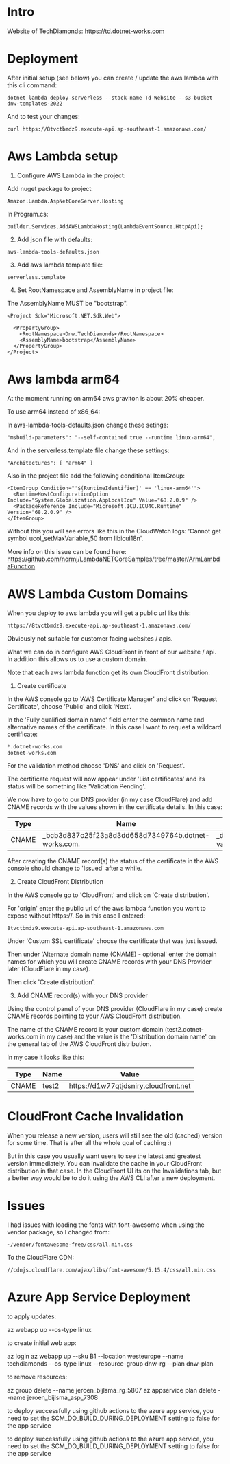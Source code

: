 # Intro

Website of TechDiamonds: https://td.dotnet-works.com

# Deployment

After initial setup (see below) you can create / update the aws lambda with this cli command:

```
dotnet lambda deploy-serverless --stack-name Td-Website --s3-bucket dnw-templates-2022
```

And to test your changes:

```
curl https://8tvctbmdz9.execute-api.ap-southeast-1.amazonaws.com/
```

# Aws Lambda setup

1. Configure AWS Lambda in the project:

Add nuget package to project:

```
Amazon.Lambda.AspNetCoreServer.Hosting
```

In Program.cs:

```
builder.Services.AddAWSLambdaHosting(LambdaEventSource.HttpApi);
```

2. Add json file with defaults:

```
aws-lambda-tools-defaults.json
```

3. Add aws lambda template file:

```
serverless.template
```

4. Set RootNamespace and AssemblyName in project file:

The AssemblyName MUST be "bootstrap".

```
<Project Sdk="Microsoft.NET.Sdk.Web">

  <PropertyGroup>
    <RootNamespace>Dnw.TechDiamonds</RootNamespace>
    <AssemblyName>bootstrap</AssemblyName>
  </PropertyGroup>
</Project>
```

# Aws lambda arm64

At the moment running on arm64 aws graviton is about 20% cheaper.

To use arm64 instead of x86_64:

In aws-lambda-tools-defaults.json change these setings:

```
"msbuild-parameters": "--self-contained true --runtime linux-arm64",
```

And in the serverless.template file change these settings:

```
"Architectures": [ "arm64" ]
```

Also in the project file add the following conditional ItemGroup:

```
<ItemGroup Condition="'$(RuntimeIdentifier)' == 'linux-arm64'">
  <RuntimeHostConfigurationOption Include="System.Globalization.AppLocalIcu" Value="68.2.0.9" />
  <PackageReference Include="Microsoft.ICU.ICU4C.Runtime" Version="68.2.0.9" />
</ItemGroup>
```

Without this you will see errors like this in the CloudWatch logs: 'Cannot get symbol ucol_setMaxVariable_50 from libicui18n'.

More info on this issue can be found here: https://github.com/normj/LambdaNETCoreSamples/tree/master/ArmLambdaFunction

# AWS Lambda Custom Domains

When you deploy to aws lambda you will get a public url like this:

```
https://8tvctbmdz9.execute-api.ap-southeast-1.amazonaws.com/
```

Obviously not suitable for customer facing websites / apis.

What we can do in configure AWS CloudFront in front of our website / api. In addition this allows us to use a custom domain.

Note that each aws lambda function get its own CloudFront distribution.

1. Create certificate

In the AWS console go to 'AWS Certificate Manager' and click on 'Request Certificate', choose 'Public' and click 'Next'.

In the 'Fully qualified domain name' field enter the common name and alternative names of the certificate. In this case I want to request a wildcard certificate:

```
*.dotnet-works.com
dotnet-works.com
```

For the validation method choose 'DNS' and click on 'Request'.

The certificate request will now appear under 'List certificates' and its status will be something like 'Validation Pending'.

We now have to go to our DNS provider (in my case CloudFlare) and add CNAME records with the values shown in the certificate details. In this case:

| Type  | Name                                                 | Value                                                              |
|-------|------------------------------------------------------|--------------------------------------------------------------------|
| CNAME | _bcb3d837c25f23a8d3dd658d7349764b.dotnet-works.com.  | _d0e9e8424667fa333921826ab771e188.rvctyfnwhz.acm-validations.aws.  |

After creating the CNAME record(s) the status of the certificate in the AWS console should change to 'Issued' after a while.

2. Create CloudFront Distribution

In the AWS console go to 'CloudFront' and click on 'Create distribution'.

For 'origin' enter the public url of the aws lambda function you want to expose without https://. So in this case I entered:

```
8tvctbmdz9.execute-api.ap-southeast-1.amazonaws.com
```

Under 'Custom SSL certificate' choose the certificate that was just issued.

Then under 'Alternate domain name (CNAME) - optional' enter the domain names for which you will create CNAME records with your DNS Provider later (CloudFlare in my case).

Then click 'Create distribution'.

3. Add CNAME record(s) with your DNS provider

Using the control panel of your DNS provider (CloudFlare in my case) create CNAME records pointing to your AWS CloudFront distribution.

The name of the CNAME record is your custom domain (test2.dotnet-works.com in my case) and the value is the 'Distribution domain name' on the general tab of the AWS CloudFront distribution.

In my case it looks like this:

| Type  | Name  | Value                                 |
|-------|-------|---------------------------------------|
| CNAME | test2 | https://d1w77qtjdsniry.cloudfront.net |

# CloudFront Cache Invalidation

When you release a new version, users will still see the old (cached) version for some time. That is after all the whole goal of caching :)

But in this case you usually want users to see the latest and greatest version immediately. You can invalidate the cache in your CloudFront distribution in that case. In the CloudFront UI its on the Invalidations tab, but a better way would be to do it using the AWS CLI after a new deployment.

# Issues

I had issues with loading the fonts with font-awesome when using the vendor package, so I changed from:

```
~/vendor/fontawesome-free/css/all.min.css
```

To the CloudFlare CDN:

```
//cdnjs.cloudflare.com/ajax/libs/font-awesome/5.15.4/css/all.min.css
```

# Azure App Service Deployment

to apply updates:

az webapp up --os-type linux

to create initial web app:

az login
az webapp up --sku B1 --location westeurope --name techdiamonds --os-type linux --resource-group dnw-rg --plan dnw-plan

to remove resources:

az group delete --name jeroen_bijlsma_rg_5807
az appservice plan delete --name jeroen_bijlsma_asp_7308

to deploy successfully using github actions to the azure app service, you need to set the
SCM_DO_BUILD_DURING_DEPLOYMENT setting to false for the app service

to deploy successfully using github actions to the azure app service, you need to set the
SCM_DO_BUILD_DURING_DEPLOYMENT setting to false for the app service  